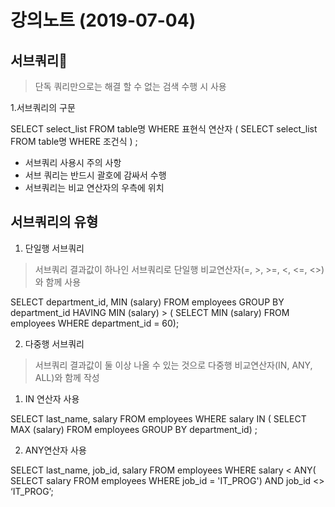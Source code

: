 ﻿
# 강의노트 (2019-07-04)


## 서브쿼리

> 단독 쿼리만으로는 해결 할 수 없는 검색 수행 시 사용


1.서브쿼리의 구문


SELECT select_list
FROM table명
WHERE 표현식 연산자 (
      SELECT select_list
      FROM table명
      WHERE 조건식 ) ;

* 서브쿼리 사용시 주의 사항
* 서브 쿼리는 반드시 괄호에 감싸서 수행
* 서브쿼리는 비교 연산자의 우측에 위치


## 서브쿼리의 유형

1. 단일행 서브쿼리

> 서브쿼리 결과값이 하나인 서브쿼리로 단일행 비교연산자(=, >, >=, <, <=, <>)와 함께 사용



SELECT department_id, MIN (salary) 
FROM employees
GROUP BY department_id
HAVING MIN (salary) > (
    SELECT MIN (salary)
    FROM employees
    WHERE department_id = 60);



2.  다중행 서브쿼리

> 서브쿼리 결과값이 둘 이상 나올 수 있는 것으로 다중행 비교연산자(IN, ANY, ALL)와 함께 작성


1. IN 연산자 사용


SELECT last_name, salary 
FROM employees
WHERE salary IN (
    SELECT MAX (salary)
    FROM employees
    GROUP BY department_id) ;



2. ANY연산자 사용


SELECT last_name, job_id, salary 
FROM employees
WHERE salary < ANY(
      SELECT salary
      FROM employees
      WHERE job_id = 'IT_PROG') 
AND job_id <> ‘IT_PROG’;


